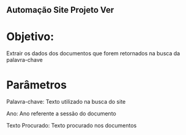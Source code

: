 ## Automação Site Projeto Ver

# Objetivo:
Extrair os dados dos documentos que forem retornados na busca da palavra-chave

# Parâmetros
Palavra-chave: Texto utilizado na busca do site

Ano: Ano referente a sessão do documento

Texto Procurado: Texto procurado nos documentos
